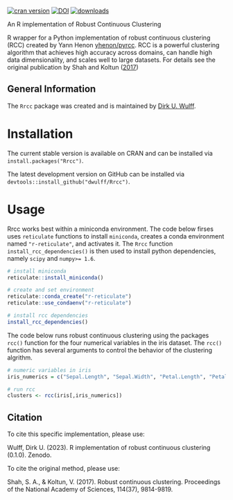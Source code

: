 [![cran version](http://www.r-pkg.org/badges/version/Rrcc)](https://CRAN.R-project.org/package=Rrcc)
[![DOI](https://zenodo.org/badge/DOI/10.5281/zenodo.5553980.svg)](https://doi.org/10.5281/zenodo.5553980)
[![downloads](https://cranlogs.r-pkg.org/badges/grand-total/Rrcc?color=yellow)](https://CRAN.R-project.org/package=Rrcc)

An R implementation of Robust Continuous Clustering

R wrapper for a Python implementation of robust continuous clustering (RCC) created by Yann Henon [yhenon/pyrcc](https://github.com/yhenon/pyrcc). RCC is a powerful clustering algorithm that achieves high accuracy across domains, can handle high data dimensionality, and scales well to large datasets. For details see the original publication by Shah and Koltun ([2017](https://www.pnas.org/doi/10.1073/pnas.1700770114))   

## General Information

The `Rrcc` package was created and is maintained by [Dirk U. Wulff](https://github.com/dwulff).

# Installation

The current stable version is available on CRAN and can be installed via `install.packages("Rrcc")`.

The latest development version on GitHub can be installed via `devtools::install_github("dwulff/Rrcc")`. 

# Usage

Rrcc works best within a miniconda environment. The code below firses uses `reticulate` functions to install `miniconda`, creates a conda environment named `"r-reticulate"`, and activates it. The `Rrcc` function `install_rcc_dependencies()` is then used to install python dependencies, namely `scipy` and `numpy>= 1.6`. 

```R
# install miniconda
reticulate::install_miniconda()

# create and set environment
reticulate::conda_create("r-reticulate")
reticulate::use_condaenv("r-reticulate")

# install rcc dependencies
install_rcc_dependencies()
```

The code below runs robust continuous clustering using the packages `rcc()` function for the four numerical variables in the iris dataset. The `rcc()` function has several arguments to control the behavior of the clustering algrithm. 

```R
# numeric variables in iris
iris_numerics = c("Sepal.Length", "Sepal.Width", "Petal.Length", "Petal.Width")

# run rcc
clusters <- rcc(iris[,iris_numerics])
```

## Citation

To cite this specific implementation, please use:

Wulff, Dirk U. (2023). R implementation of robust continuous clustering (0.1.0). Zenodo.

To cite the original method, please use:

Shah, S. A., & Koltun, V. (2017). Robust continuous clustering. Proceedings of the National Academy of Sciences, 114(37), 9814-9819.
